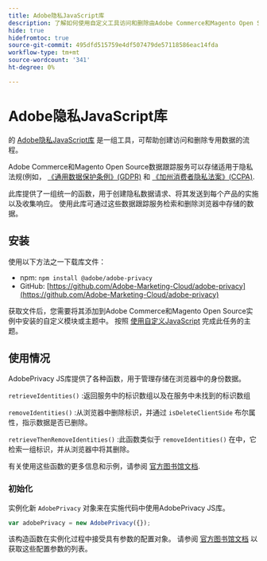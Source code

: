 ```yaml
---
title: Adobe隐私JavaScript库
description: 了解如何使用自定义工具访问和删除由Adobe Commerce和Magento Open Source收集的客户个人信息。
hide: true
hidefromtoc: true
source-git-commit: 495dfd515759e4df507479de57118586eac14fda
workflow-type: tm+mt
source-wordcount: '341'
ht-degree: 0%

---
```



# Adobe隐私JavaScript库

<!-- TODO: Remove hide metadata when the library has been integrated with Commerce. -->

的 [Adobe隐私JavaScript库](https://developer.adobe.com/apis/experienceplatform/gdpr/services/allservices.html) 是一组工具，可帮助创建访问和删除专用数据的流程。

Adobe Commerce和Magento Open Source数据跟踪服务可以存储适用于隐私法规(例如， [《通用数据保护条例》(GDPR)](gdpr.md) 和 [《加州消费者隐私法案》(CCPA)](ccpa.md).

此库提供了一组统一的函数，用于创建隐私数据请求、将其发送到每个产品的实施以及收集响应。 使用此库可通过这些数据跟踪服务检索和删除浏览器中存储的数据。

## 安装

使用以下方法之一下载库文件：

- npm: `npm install @adobe/adobe-privacy`
- GitHub: [https://github.com/Adobe-Marketing-Cloud/adobe-privacy](https://github.com/Adobe-Marketing-Cloud/adobe-privacy)

获取文件后，您需要将其添加到Adobe Commerce和Magento Open Source实例中安装的自定义模块或主题中。 按照 [使用自定义JavaScript](https://developer.adobe.com/commerce/frontend-core/javascript/custom/) 完成此任务的主题。

## 使用情况

AdobePrivacy JS库提供了各种函数，用于管理存储在浏览器中的身份数据。

`retrieveIdentities()`
:返回服务中的标识数组以及在服务中未找到的标识数组

`removeIdentities()`
:从浏览器中删除标识，并通过 `isDeleteClientSide` 布尔属性，指示数据是否已删除。

`retrieveThenRemoveIdentities()`
:此函数类似于 `removeIdentities()` 在中，它检索一组标识，并从浏览器中将其删除。

有关使用这些函数的更多信息和示例，请参阅 [官方图书馆文档](https://developer.adobe.com/apis/experienceplatform/gdpr/services/allservices.html).

### 初始化

实例化新 `AdobePrivacy` 对象来在实施代码中使用AdobePrivacy JS库。

```js
var adobePrivacy = new AdobePrivacy({});
```

该构造函数在实例化过程中接受具有参数的配置对象。
请参阅 [官方图书馆文档](https://developer.adobe.com/apis/experienceplatform/gdpr/services/allservices.html) 以获取这些配置参数的列表。
